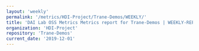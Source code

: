 ```yaml
---
layout: 'weekly'
permalink: '/metrics/HDI-Project/Trane-Demos/WEEKLY/'
title: 'DAI Lab OSS Metrics Metrics report for Trane-Demos | WEEKLY-REPORT-2019-12-01'
organization: 'HDI-Project'
repository: 'Trane-Demos'
current_date: '2019-12-01'
---
```

